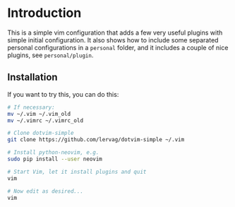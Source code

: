 # Introduction

This is a simple vim configuration that adds a few very useful plugins with
simple initial configuration. It also shows how to include some separated
personal configurations in a `personal` folder, and it includes a couple of
nice plugins, see `personal/plugin`.

## Installation

If you want to try this, you can do this:

```sh
# If necessary:
mv ~/.vim ~/.vim_old
mv ~/.vimrc ~/.vimrc_old

# Clone dotvim-simple
git clone https://github.com/lervag/dotvim-simple ~/.vim

# Install python-neovim, e.g.
sudo pip install --user neovim

# Start Vim, let it install plugins and quit
vim

# Now edit as desired...
vim
```

